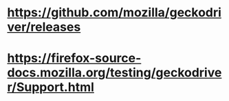 # https://github.com/mozilla/geckodriver/releases
# https://firefox-source-docs.mozilla.org/testing/geckodriver/Support.html